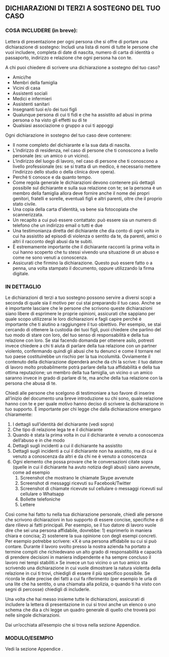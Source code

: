 <h2>DICHIARAZIONI DI TERZI A SOSTEGNO DEL TUO CASO</h2>
<h3>COSA INCLUDERE (in breve):</h3>
<p>Lettera di presentazione per ogni persona che si offre di portare una dichiarazione di sostegno: Includi una lista di nomi di tutte le persone che vuoi includere, completa di date di nascita, numero di carta di identità o passaporto, indirizzo e relazione che ogni persona ha con te.</p>
<p>A chi puoi chiedere di scrivere una dichiarazione a sostegno del tuo caso?</p>
<ul>
    <li>Amici/he</li>
    <li>Membri della famiglia</li>
    <li>Vicini di casa</li>
    <li>Assistenti sociali</li>
    <li>Medici e infermieri</li>
    <li>Assistenti sanitari</li>
    <li>Insegnanti tuoi e/o dei tuoi figli</li>
    <li>Qualunque persona di cui ti fidi e che ha assistito ad abusi in prima persona o ha visto gli effetti su di te</li>
    <li>Qualsiasi associazione o gruppo a cui ti appoggi</li>
</ul>
<p>Ogni dichiarazione in sostegno del tuo caso deve contenere:</p>
<ul>
    <li>Il nome completo del dichiarante e la sua data di nascita.</li>
    <li>L’indirizzo di residenza, nel caso di persone che ti conoscono a livello personale (es: un amico o un vicino).</li>
    <li>L’indirizzo del luogo di lavoro, nel caso di persone che ti conoscono a livello professionale (es: se si tratta di un medico, è necessario mettere l’indirizzo dello studio o della clinica dove opera).</li>
    <li>Perché ti conosce e da quanto tempo.</li>
    <li>Come regola generale le dichiarazioni devono contenere più dettagli possibile sul dichiarante e sulla sua relazione con te; se la persona è un membro della famiglia allora deve fornire anche il nome dei propri genitori, fratelli e sorelle, eventuali figli e altri parenti, oltre che il proprio stato civile.</li>
    <li>Una copia della carta d’identità, va bene sia fotocopiata che scannerizzata.</li>
    <li>Un recapito a cui può essere contattato: può essere sia un numero di telefono che un indirizzo email o tutti e due</li>
    <li>Una testimonianza diretta del dichiarante che dia conto di ogni volta in cui ha assistito ad episodi di violenza o sentito da te, da parenti, amici o altri il racconto degli abusi da te subiti.</li>
    <li>È estremamente importante che il dichiarante racconti la prima volta in cui hanno scoperto che tu stessi vivendo una situazione di un abuso e come ne sono venuti a conoscenza.</li>
    <li>Assicurati che firmino la dichiarazione. Questo può essere fatto o a penna, una volta stampato il documento, oppure utilizzando la firma digitale.</li>
</ul>
<h3>IN DETTAGLIO</h3>
<p>Le dichiarazioni di terzi a tuo sostegno possono servire a diversi scopi a seconda di quale sia il motivo per cui stai preparando il tuo caso. Anche se è importante lasciare che le persone che scrivono queste dichiarazioni siano libere di esprimere le proprie opinioni, assicurati che sappiano per quale scopo utilizzerai le loro dichiarazioni e fagli capire perché è importante che ti aiutino a raggiungere il tuo obiettivo. Per esempio, se stai cercando di ottenere la custodia dei tuoi figli, puoi chiedere che parlino del tuo modo di stare con loro, del tuo senso di responsabilità e della tua relazione con loro. Se stai facendo domanda per ottenere asilo, potresti invece chiedere a chi ti aiuta di parlare della tua relazione con un partner violento, confermando quindi gli abusi che tu denunci e come il tornare nel tuo paese costituirebbe un rischio per la tua incolumità. Ovviamente il contenuto della dichiarazione dipenderà anche da chi la scrive: il tuo datore di lavoro molto probabilmente potrà parlare della tua affidabilità e della tua ottima reputazione; un membro della tua famiglia, un vicino o un amico saranno invece in grado di parlare di te, ma anche della tua relazione con la persona che abusa di te.</p>
<p>Chiedi alle persone che scelgono di testimoniare a tuo favore di inserire all’inizio del documento una breve introduzione su chi sono, quale relazione hanno con te e per quale motivo hanno deciso di scrivere la dichiarazione in tuo supporto. È importante per chi legge che dalla dichiarazione emergano chiaramente:</p>
<ol>
    <li>I dettagli sull’identità del dichiarante (vedi sopra)</li>
    <li>Che tipo di relazione lega te e il dichiarante</li>
    <li>Quando è stata la prima volta in cui il dichiarante è venuto a conoscenza dell’abuso e in che modo</li>
    <li>Dettagli sugli incidenti a cui il dichiarante ha assistito</li>
    <li>Dettagli sugli incidenti a cui il dichiarante non ha assistito, ma di cui è venuto a conoscenza da altri e da chi ne è venuto a conoscenza</li>
    <li>Ogni elemento che possa provare che le conversazioni citate sopra (quelle in cui il dichiarante ha avuto notizia degli abusi) siano avvenute, come ad esempio
        <ol>
            <li>Screenshot che mostrano le chiamate Skype avvenute</li>
            <li>Screenshot di messaggi ricevuti su Facebook/Twitter</li>
            <li>Screenshot di chiamate ricevute sul cellulare o messaggi ricevuti sul cellulare o Whatsapp</li>
            <li>Bollette telefoniche</li>
            <li>Lettere</li>
        </ol>
    </li>
</ol>
<p>Così come hai fatto tu nella tua dichiarazione personale, chiedi alle persone che scrivono dichiarazioni in tuo supporto di essere concise, specifiche e di dare rilievo ai fatti principali. Per esempio, se il tuo datore di lavoro vuole dire che sei una persona affidabile, dovrebbe: 1) esprimerlo in maniera chiara e concisa; 2) sostenere la sua opinione con degli esempi concreti. Per esempio potrebbe scrivere: «X è una persona affidabile su cui si può contare. Durante il lavoro svolto presso la nostra azienda ha portato a termine compiti che richiedevano un alto grado di responsabilità e capacità di prendere decisioni in maniera indipendente e ha sempre concluso il lavoro nei tempi stabiliti.» Se invece un tuo vicino o un tuo amico sta scrivendo una dichiarazione in cui vuole dimostrare la natura violenta della relazione in cui ti trovi, chiedigli di essere il più specifico possibile. Se ricorda le date precise dei fatti a cui fa riferimento (per esempio le urla di una lite che ha sentito, o una chiamata alla polizia, o quando ti ha visto con segni di percosse) chiedigli di includerle.</p>
<p>Una volta che hai messo insieme tutte le dichiarazioni, assicurati di includere la lettera di presentazione in cui si trovi anche un elenco o uno schema che dia a chi legge un quadro generale di quello che troverà poi nelle singole dichiarazioni.</p>
<p>Dai un’occhiata all’esempio che si trova nella sezione Appendice.</p>
<h3>MODULO/ESEMPIO</h3>
<p>Vedi la sezione Appendice.</p>